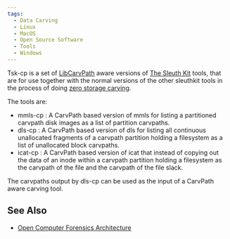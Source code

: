 ```yaml
---
tags:
  - Data Carving
  - Linux
  - MacOS
  - Open Source Software
  - Tools
  - Windows
---
```

Tsk-cp is a set of [LibCarvPath](libcarvpath.md) aware versions
of [The Sleuth Kit](the_sleuth_kit.md) tools, that are for use together
with the normal versions of the other sleuthkit tools in the process of
doing [zero storage carving](zero_storage_carving.md).

The tools are:

* mmls-cp : A CarvPath based version of mmls for listing a partitioned
  carvpath disk images as a list of partition carvpaths.
* dls-cp : A CarvPath based version of dls for listing all continuous
  unallocated fragments of a carvpath partition holding a filesystem as
  a list of unallocated block carvpaths.
* icat-cp : A CarvPath based version of icat that instead of copying out
  the data of an inode within a carvpath partition holding a filesystem
  as the carvpath of the file and the carvpath of the file slack.

The carvpaths output by dls-cp can be used as the input of a CarvPath
aware carving tool.

## See Also

* [Open Computer Forensics Architecture](open_computer_forensics_architecture.md)
